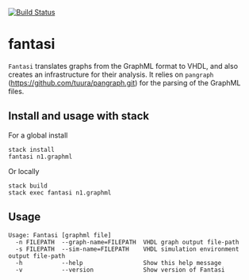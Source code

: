[![Build Status](https://travis-ci.org/tuura/fantasi.svg?branch=CI-travis)](https://travis-ci.org/tuura/fantasi)

# fantasi
`Fantasi` translates graphs from the GraphML format to VHDL, and also creates an infrastructure for their analysis. It relies on `pangraph` (https://github.com/tuura/pangraph.git) for the parsing of the GraphML files.

## Install and usage with stack

For a global install
```
stack install
fantasi n1.graphml
```
Or locally
```
stack build
stack exec fantasi n1.graphml
```

## Usage
```
Usage: Fantasi [graphml file]
  -n FILEPATH  --graph-name=FILEPATH  VHDL graph output file-path
  -s FILEPATH  --sim-name=FILEPATH    VHDL simulation environment output file-path
  -h           --help                 Show this help message
  -v           --version              Show version of Fantasi
```
